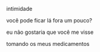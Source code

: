 intimidade

você pode ficar lá fora um pouco?

eu não gostaria que você me visse

tomando os meus medicamentos
